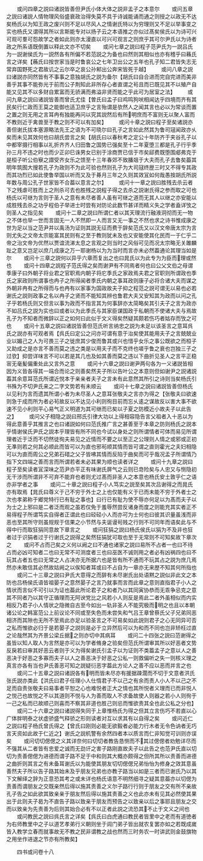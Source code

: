 <!-- { "loadSidebar": true } -->
　　或问四章之説曰诸説皆善但尹氏小体大体之説非孟子之本意尔
　　或问五章之説曰诸説人情物理风俗盛衰政治得失莫不具于诗诚能诵而通之则授之以政无不达矣杨氏以为知王政之废兴则不足以尽风人之情谢氏特以为穷理则又不足以举事变之实也杨氏又谓得其所以言斯能专对以扬子云之本语推之亦似过髙矣侯氏以为诗可兴可观可羣可怨故学之者如此则亦太漫直以可兴可观言之则庶乎其可尔尹氏以为诗者政之所系语既倒置以释此文亦不切矣
　　或问七章之説曰程子范尹氏为一説吕氏为一説谢侯氏为一説然各有所偏不若范説之为备也曰然则其相似也亦有稽乎曰蘓氏言之详矣【蘓氏曰按世家当是时鲁哀公之七年卫出公之五年也孔子知二君皆失志无常弃国野死之君故讥之云尔卒之哀公孙邾出公奔宋皆死于越】
　　或问八章之説曰诸説亦同然皆有不事事之意独胡氏之説为备尔【胡氏曰自合进而完自完进而美非善乎其事不能弥光于前而公子荆知此非所存心者直谓之茍且而已既见其不以殖产自能又见其不以多财自累富而无骄满而弗溢非贤而能之乎此可为居室之法】
　　或问九章之説曰诸説皆善而曾氏尤佳【曽氏曰孟子曰鸡鸣狗吠相闻达乎四境而齐有其民矣行仁政而王莫之能御也适卫庶乎之言殆谓是欤然人之闻其言也必以为常谈而置之置之则无用之言耳冉有独能再问以究其説然后有所明庶而不富则无以聚人富而不教则近于禽兽至于教之则不可以有加矣】
　　或问十章之説曰程子至矣诸説亦善但谢氏拔本塞源略法先王之语为不可晓尔曰孔子之言如此然其为鲁司冦闻政亦乆矣而未见其效何也曰胡氏尝言之矣【胡氏曰以春秋考之定公十年防齐于夹谷孔子以中都宰摄行相事以礼折齐齐人归田鲁之国势已强矣至十二年夏堕三都是孔子行乎季孙三月不违之时也而少正卯巳诛男女已别于涂商贾已信于市矣郈费既堕围郕弗克于是桓子听公伯竂之譛受齐女乐之馈至十三年春郊不致膰爼于大夫而孔子去鲁矣葢其明年筑囿大搜若孔子为政则不为此可验也然则孔子为大司冦终歴三时又不得专其政而其功烈已如此使鲁举国以听而又及于朞月三年之久则其效冝如何哉愚按胡氏所説年数与周公孔子世家皆不合葢以意言之尔】
　　或问十一章之説曰胜残去杀云者下之残虐可胜而上之刑杀可去也胜残之説程子得之去杀之説谢氏得之参而取之可也杨氏以可继为言则于圣人之意有未尽者善人虽有可继之道而无其人以继之亦安能以成胜残去杀之功乎程伯子举进士时尝有对防论此数节甚详而精义失之学者盍详攷之则圣人之指见矣
　　或问十二章之説曰所谓仁者以其天理流行融液洞彻而无一物之不体也举一世而言固无一人不然即一人而言又无一事之不然也求之诗书惟成康之世为足以当之范尹并以禹汤为证则其説无征而费于辞矣范氏又以汉文帝唐太宗为言则尤失之文帝太宗能富其民则有之至于教则犹未及也又安能使其化民而一于仁乎二帝之治文帝为优然以贾谊流涕太息之言观之则当时之风俗可见而况太宗略无关雎麟趾之意又岂足以庶几成康之万一耶谢杨以为为当时而言亦未必然葢通论其理当如是尔
　　或问十三章之説何以异乎六章而复出之也曰晁氏以为此专为为臣而理或然也
　　或问十四章之説程子范氏得之矣而谢尹有不同焉者何也曰公父文伯之母谓季康子曰外朝子将业君之官职焉内朝子将庀季氏之家政焉夫君之官职则所谓政也季氏之家政则所谓事也冉子之所得闻者季氏内朝之事耳政则康子必将合诸大夫而谋之外朝非冉有之所得而与也冉有以家事为国政故夫子抑之程范之説可谓无以易也必若谢氏之説则政事之名以冉子之贤而不能知其辨也鲁君大夫又安知其为政而以问之孔子乎若杨氏则又但言以事为政而不指言其为何事辞亦太简略矣其引夫子之言为政亦不如吕氏之説为实也曰或者以为此季氏与其家臣谋国政于私朝而不使诸大夫与焉故孔子为不知者而微辞以正之如何曰此似于文义得矣然疑其颇若伤巧者姑存而攷之可也
　　或问十五章之説曰诸説皆善但范氏听言纳忠之説为未足以该圣言之意耳呉氏之説亦有可观者焉【呉氏曰定公之问亦可谓有意于治矣使其能用夫子之言兢兢业业以媚己之人为可畏三子之徙庶其少俊而鲁其或兴也惜乎女乐之事公既欲之而桓子又助成之是亦言不善而莫之违之类是以用夫子而不克终也嗟乎鲁之衰也岂独三子之过欤】抑尝详味言不可以若是其几也及如其善而莫之违以下曲折见圣人之言平正稳宻无毫髪偏重处此又言外之意
　　或问十六章之説曰谢尹两句各为一义诸説皆相因为义皆各得其一端合而论之则善矣然夫子所以告叶公之本意则但如谢尹之説诸説葢其余意耳范氏所谓近悦本于亲亲者夫子之言未有此意然其所引之诗则当矣杨氏引书殊为不切尹氏来之二字文势若有未顺云
　　或问十七章之説曰诸説皆善但杨氏以见利为言而遗其所谓小者为未尽圣人之意耳张敬夫之言亦为得之【张敬夫曰欲速则急于成而所为者必茍故反以不达见小利则徇目前而忘乆逺之谋故反以害大事不欲速不见小利则平心易气正义明道为其可继而已矣以子夏之防模近小故夫子以此告之】
　　或问父子相隐之説曰邢氏引律大功以上得相容隐告言父祖者入十恶以为得此意善乎其推言之也曰诸説如何曰范氏推广言之甚善至于本章之防则杨氏之説本乎情谢侯氏尹氏之説本乎理皆有所不同也今试以身处之则所谓情者可体而易见所谓理者近于泛而不切然徒徇夫易见之近情而不要之以至正之公理则人情之或邪或正初无凖则若之何其必顺此而皆可以为直也邪茍顺其情而皆可谓之直则霍光之夫妇相隐可以为直而周公之兄弟石碏之父子皆咈其情而反陷于曲矣而可乎哉况孟子所谓情乃指下文四端之善而言而所谓若者未必其果为顺也读者详之
　　或问十九章之説曰程子至矣读者冝深味之范尹亦平正有味谢氏屏气之云则已竒险矣与人忠又与恻隐初无干涉而所谓非不可弃不能弃也者则尤过髙而非圣人之本意也杨氏安土敦乎仁之语亦非学者之事
　　或问二十章之説曰程子小人笃实之説至矣其次吕谢得之而晁氏亦有取焉【晁氏曰尊义于己不穷于外士之上也仅能有义于已而未能不穷于外者士之次也孝弟称于郷党特行已有耻之事也】曰行已有耻为使不辱亦何足以为髙而夫子以为士之上邪曰是二者泛而观之虽若仅免于羞辱然尝反诸身而度之则能充其实者正不易得程子所谓笃实自得者正谓此也曰硁硁小人而亦可为士何也曰彼其识量虽浅而非恶也至其所守则虽规规于信果之小节然与夫诞谩茍贱之行则不可同年而语矣此与不得中行而取狂狷同意故下章言之
　　或问狂狷之説曰杨氏侯氏以狷为不及非也狂者过于识狷者过于行谢氏之説得之矣然狂狷犹可取也至于无常则不可知矣故下章次之
　　或问不占而己矣之义何以阙之曰不通也诸家之説曰易所不占者一也曰不待占而必凶可知者二也曰无常不可测度者三也曰巫医不诚则用之者必有凶祸四也曰不玩其占者五也曰无常之人占决亦无所据六也是皆有所不通而不玩其占之説为庶几焉然亦未敢信其必然故姑阙之以俟知者耳或曰不占自为一章亦无来歴不知其何所指也
　　或问二十三章之説曰尹氏大意得之而辞有未尽谢氏出处语黙之説似非此文之本防也吕杨侯氏语皆祖晏子之意然晏子之言乃就事而言而此章之意则直指君子小人之情状而言似不可引以为证也葢此所论君子之和者乃以其同寅协恭而无乖争忌克之意其不同者乃以其守正循理而无阿谀党比之风若小人则反是焉此二者外虽相似而内实相反乃君子小人情状之隐微自古至今如出一轨非圣人不能究极而明之也且以本朝诸公论之韩富范公上前议论不同或至失色而未尝失和气吕王章曾蔡氏父子兄弟同恶相济而其隙也无所不至焉此亦足以验圣言之不可易矣如此説则君子之心无同异可否之私而惟欲必归于是若晏子之説则是必于立异然后可以为和而不同也岂非矫枉过直之论哉然其为齐景公梁丘据之则亦切中其病耳
　　或问二十四张之説曰范谢得之虽皆以知人取人为言然是亦可以为学者脩身之验矣但范氏所谓审其所以好恶者文势反戾若曰审其好恶云者则于义为得矣谢氏引孟子以为证则不类葢孟子之意以人之善恶决于好恶之多寡而夫子以人之善恶决于好恶之公私一则救偏听之失一则核义理之真言亦各有当也尹氏善恶可知之説疑衍恶字葢此方论人之善不应以恶而并言之也
　　或问二十五章之説曰诸説各有明而皆未尽亦有援据疎濶而不切于文意者洪氏张氏説亦类此【洪氏曰君子任理小人仕惰君子不以己之有余而责人小人不以己之不足而自责张敬夫曰易事者平恕之心也难悦者正大之情也其所悦者义理而已而非悦人之悦己也故悦之不以其道则不悦与人为善而取人不求备故使人则器之若小人则徇于一己之私而已故顺己则喜而不察其非道也胜己则忌而惟欲责其全也此公私之分也】
　　或问二十六章之説曰诸説得失同于上章惟杨氏为得之但其立言伤巧不若直以心广体胖明泰之状虚骄盛气释骄之形则读者对互以求其有以自得之矣
　　或问近仁之説曰程子杨氏曾氏得之【曾氏曰刚则必能无欲毅者必能力行木者无令色讷者无巧言天资如此故于仁近之】谢氏之説机警有余然四者本以质言而仁非知觉可训则亦误矣
　　或问切切偲偲之义其详奈何曰切切者教告恳恻而不其过偲偲者劝勉详尽而不强其从二者皆有忠爱之诚而无劲讦之害子路刚直故夫子以此告之也范尹氏直以切切为责善偲偲为进德而谓子路不足于中和则其大概亦颇得之但所其所以责善而进德之曲折则其言之有未备耳谢氏以为能使其朋友切切偲偲兄弟怡怡为修身之效其意虽善然夫子所以告子路其始未及乎朋友兄弟也亦教子路当以如是三者而已谢氏乃以其下文解绎之辞为正意恐其考之或未详也杨氏语意不明然细寻之疑其意葢亦以切偲为责善而谓朋友之交既亲然后得以施其责善之义尔子路行行则于朋友之交有所不亲故孔子告之如此欲其致亲亲于朋友然后得以施其责善之义也此亦未有见其必然使其果出于此则夫子曷为不直告子路以致亲于朋友而预告之以致亲以后之事耶且朋友之交而以致亲为先责善为后则其始合必有不以正者此説之流恐其不止于文义之间也
　　或问教民之説曰呉氏言之详矣【呉氏曰白虎通曰教民者皆里中之老而有道徳者为右师教里中之子以道艺孝弟行义朝则坐于闾门弟子皆出就农复罢亦如之若既成嵗皆入教学立春而就事故无不教之民非谓教之战也然而三时务农一时讲武则金鼓旗物之用坐作进退之节亦有所教矣】









　　四书或问卷十八
